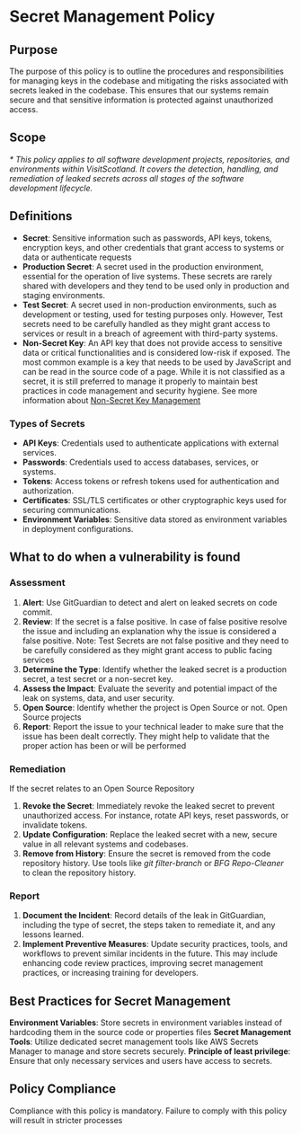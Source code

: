 Secret Management Policy
=============================

## Purpose

The purpose of this policy is to outline the procedures and responsibilities for managing keys in the codebase and 
mitigating the risks associated with secrets leaked in the codebase. This ensures that our systems remain secure and 
that sensitive information is protected against unauthorized access.

##  Scope

_* This policy applies to all software development projects, repositories, and environments within VisitScotland. It 
covers the detection, handling, and remediation of leaked secrets across all stages of the software development 
lifecycle._

## Definitions

- **Secret**: Sensitive information such as passwords, API keys, tokens, encryption keys, and other credentials that 
  grant access to systems or data or authenticate requests
- **Production Secret**: A secret used in the production environment, essential for the operation of live systems. These
  secrets are rarely shared with developers and they tend to be used only in production and staging environments.
- **Test Secret**: A secret used in non-production environments, such as development or testing, used for testing 
  purposes only. However, Test secrets need to be carefully handled as they might grant access to services or result in
  a breach of agreement with third-party systems. 
- **Non-Secret Key**: An API key that does not provide access to sensitive data or critical functionalities and is 
  considered low-risk if exposed. The most common example is a key that needs to be used by JavaScript and can be read 
  in the source code of a page. While it is not classified as a secret, it is still preferred to manage it properly to 
  maintain best practices in code management and security hygiene. See more information about 
  [Non-Secret Key Management](key-management.md)

### Types of Secrets

- **API Keys**: Credentials used to authenticate applications with external services.
- **Passwords**: Credentials used to access databases, services, or systems.
- **Tokens**: Access tokens or refresh tokens used for authentication and authorization.
- **Certificates**: SSL/TLS certificates or other cryptographic keys used for securing communications.
- **Environment Variables**: Sensitive data stored as environment variables in deployment configurations.


## What to do when a vulnerability is found

### Assessment

1. **Alert**: Use GitGuardian to detect and alert on leaked secrets on code commit.  
2. **Review**: If the secret is a false positive. In case of false positive resolve the issue and including an 
   explanation why the issue is considered a false positive. Note: Test Secrets are not false positive and they need to
   be carefully considered as they might grant access to public facing services
3. **Determine the Type**: Identify whether the leaked secret is a production secret, a test secret or a non-secret key.
4. **Assess the Impact**: Evaluate the severity and potential impact of the leak on systems, data, and user security.
5. **Open Source**: Identify whether the project is Open Source or not. Open Source projects
6. **Report**: Report the issue to your technical leader to make sure that the issue has been dealt correctly. They 
   might help to validate that the proper action has been or will be performed
   
### Remediation
If the secret relates to an Open Source Repository
1. **Revoke the Secret**: Immediately revoke the leaked secret to prevent unauthorized access. For instance, rotate API 
   keys, reset passwords, or invalidate tokens.
2. **Update Configuration**: Replace the leaked secret with a new, secure value in all relevant systems and codebases.
3. **Remove from History**: Ensure the secret is removed from the code repository history. Use tools like 
 _git filter-branch_ or _BFG Repo-Cleaner_ to clean the repository history.


### Report
1. **Document the Incident**: Record details of the leak in GitGuardian, including the type of secret, the steps taken 
   to remediate it, and any lessons learned. 
2. **Implement Preventive Measures**: Update security practices, tools, and workflows to prevent similar incidents in 
   the future. This may include enhancing code review practices, improving secret management practices, or increasing 
   training for developers.

## Best Practices for Secret Management

   **Environment Variables**: Store secrets in environment variables instead of hardcoding them in the source code or
   properties files
   **Secret Management Tools**: Utilize dedicated secret management tools like AWS Secrets Manager to manage and store 
   secrets securely.
   **Principle of least privilege**: Ensure that only necessary services and users have access to secrets.


## Policy Compliance
Compliance with this policy is mandatory. Failure to comply with this policy will result in stricter processes

